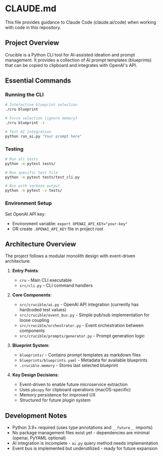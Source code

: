 # CLAUDE.md

This file provides guidance to Claude Code (claude.ai/code) when working with code in this repository.

## Project Overview

Crucible is a Python CLI tool for AI-assisted ideation and prompt management. It provides a collection of AI prompt templates (blueprints) that can be copied to clipboard and integrates with OpenAI's API.

## Essential Commands

### Running the CLI
```bash
# Interactive blueprint selection
./cru blueprint

# Force selection (ignore memory)
./cru blueprint -s

# Test AI integration
python run_ai.py "Your prompt here"
```

### Testing
```bash
# Run all tests
python -m pytest tests/

# Run specific test file
python -m pytest tests/test_cli.py

# Run with verbose output
python -m pytest -v tests/
```

### Environment Setup
Set OpenAI API key:
- Environment variable: `export OPENAI_API_KEY="your-key"`
- OR create `.OPENAI_API_KEY` file in project root

## Architecture Overview

The project follows a modular monolith design with event-driven architecture:

1. **Entry Points**:
   - `cru` - Main CLI executable
   - `src/cli.py` - CLI command handlers

2. **Core Components**:
   - `src/crucible/ai.py` - OpenAI API integration (currently has hardcoded test values)
   - `src/crucible/event_bus.py` - Simple pub/sub implementation for loose coupling
   - `src/crucible/orchestrator.py` - Event orchestration between components
   - `src/crucible/prompts/generator.py` - Prompt generation logic

3. **Blueprint System**:
   - `blueprints/` - Contains prompt templates as markdown files
   - `blueprints/blueprints.yaml` - Metadata for available blueprints
   - `.crucible.memory` - Stores last selected blueprint

4. **Key Design Decisions**:
   - Event-driven to enable future microservice extraction
   - Uses `pbcopy` for clipboard operations (macOS-specific)
   - Memory persistence for improved UX
   - Structured for future plugin system

## Development Notes

- Python 3.9+ required (uses type annotations and `__future__` imports)
- No package management files exist yet - dependencies are minimal (openai, PyYAML optional)
- AI integration is incomplete - `ai.py` query method needs implementation
- Event bus is implemented but underutilized - ready for future expansion